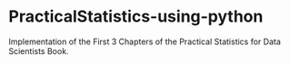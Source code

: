 # PracticalStatistics-using-python
Implementation of the First 3 Chapters of the Practical Statistics for Data Scientists Book.
